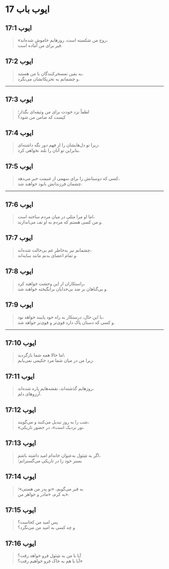 # ایوب باب 17

## ایوب 17:1

> «روح من شکسته است، روزهایم خاموش شده‌اند،  
> قبر برای من آماده است.

## ایوب 17:2

> به یقین تمسخرکنندگان با من هستند،  
> و چشمانم به تحریکاتشان می‌نگرد.

---

## ایوب 17:3

> لطفاً نزد خودت برای من وثیقه‌ای بگذار؛  
> کیست که ضامن من شود؟

## ایوب 17:4

> زیرا تو دل‌هایشان را از فهم دور نگه داشته‌ای،  
> بنابراین تو آنان را بلند نخواهی کرد.

## ایوب 17:5

> کسی که دوستانش را برای سهمی از غنیمت خبر می‌دهد،  
> چشمان فرزندانش نابود خواهند شد.

---

## ایوب 17:6

> اما او مرا مثلی در میان مردم ساخته است،  
> و من کسی هستم که مردم به او تف می‌اندازند.

## ایوب 17:7

> چشمانم نیز به‌خاطر غم بی‌حالت شده‌اند،  
> و تمام اعضای بدنم مانند سایه‌اند.

## ایوب 17:8

> راستکاران از این وحشت خواهند کرد،  
> و بی‌گناهان بر ضد بی‌خدایان برانگیخته خواهند شد.

## ایوب 17:9

> با این حال، درستکار به راه خود پایبند خواهد بود،  
> و کسی که دستان پاک دارد قوی‌تر و قوی‌تر خواهد شد.

---

## ایوب 17:10

> اما حالا همه شما بازگردید،  
> زیرا من در میان شما مرد حکیمی نمی‌یابم.

## ایوب 17:11

> روزهایم گذشته‌اند، نقشه‌هایم پاره شده‌اند،  
> آرزوهای دلم.

## ایوب 17:12

> شب را به روز تبدیل می‌کنند و می‌گویند،  
> «نور نزدیک است»، در حضور تاریکی.

## ایوب 17:13

> اگر به شِئول به‌عنوان خانه‌ام امید داشته باشم،  
> بستر خود را در تاریکی می‌گسترانم؛

## ایوب 17:14

> به قبر می‌گویم، «تو پدر من هستی»؛  
> به کرم، «مادر و خواهر من».

## ایوب 17:15

> پس امید من کجاست؟  
> و چه کسی به امید من می‌نگرد؟

## ایوب 17:16

> آیا با من به شِئول فرو خواهد رفت؟  
> آیا با هم به خاک فرو خواهیم رفت؟»

